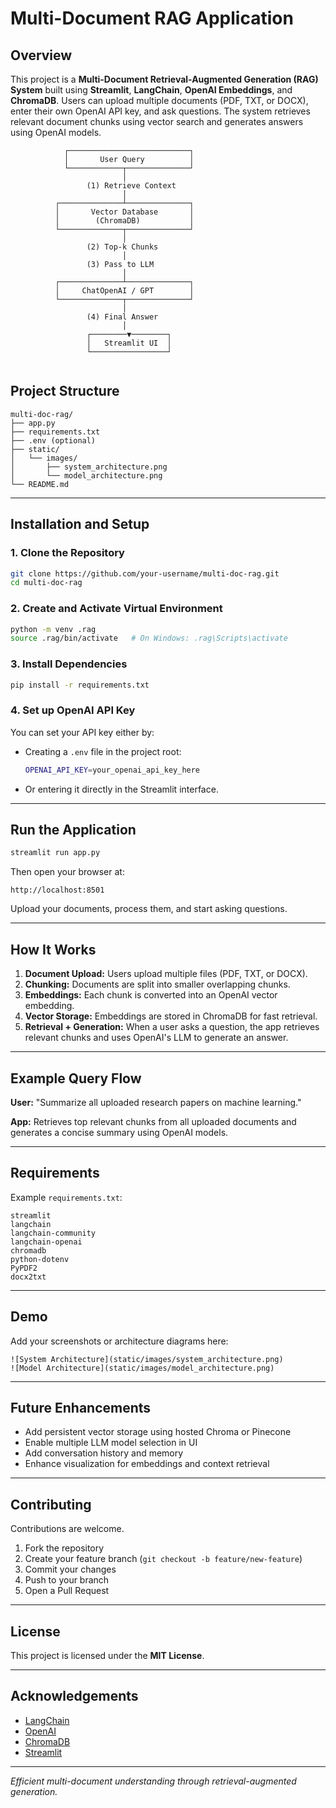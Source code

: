 # Multi-Document RAG Application

## Overview

This project is a **Multi-Document Retrieval-Augmented Generation (RAG) System** built using **Streamlit**, **LangChain**, **OpenAI Embeddings**, and **ChromaDB**.
Users can upload multiple documents (PDF, TXT, or DOCX), enter their own OpenAI API key, and ask questions.
The system retrieves relevant document chunks using vector search and generates answers using OpenAI models.
```
            ┌───────────────────────────┐
            │       User Query          │
            └────────────┬──────────────┘
                         │
                 (1) Retrieve Context
                         │
          ┌──────────────┴──────────────┐
          │       Vector Database       │
          │        (ChromaDB)           │
          └──────────────┬──────────────┘
                         │
                 (2) Top-k Chunks
                         │
                 (3) Pass to LLM
                         │
          ┌──────────────┴──────────────┐
          │     ChatOpenAI / GPT        │
          └──────────────┬──────────────┘
                         │
                 (4) Final Answer
                         │
                 ┌────────▼────────┐
                 │   Streamlit UI  │
                 └─────────────────┘

```
```
```
## Project Structure

```
multi-doc-rag/
├── app.py
├── requirements.txt
├── .env (optional)
├── static/
│   └── images/
│       ├── system_architecture.png
│       └── model_architecture.png
└── README.md
```

---

## Installation and Setup

### 1. Clone the Repository

```bash
git clone https://github.com/your-username/multi-doc-rag.git
cd multi-doc-rag
```

### 2. Create and Activate Virtual Environment

```bash
python -m venv .rag
source .rag/bin/activate   # On Windows: .rag\Scripts\activate
```

### 3. Install Dependencies

```bash
pip install -r requirements.txt
```

### 4. Set up OpenAI API Key

You can set your API key either by:

* Creating a `.env` file in the project root:

  ```bash
  OPENAI_API_KEY=your_openai_api_key_here
  ```
* Or entering it directly in the Streamlit interface.

---

## Run the Application

```bash
streamlit run app.py
```

Then open your browser at:

```
http://localhost:8501
```

Upload your documents, process them, and start asking questions.

---

## How It Works

1. **Document Upload:** Users upload multiple files (PDF, TXT, or DOCX).
2. **Chunking:** Documents are split into smaller overlapping chunks.
3. **Embeddings:** Each chunk is converted into an OpenAI vector embedding.
4. **Vector Storage:** Embeddings are stored in ChromaDB for fast retrieval.
5. **Retrieval + Generation:** When a user asks a question, the app retrieves relevant chunks and uses OpenAI's LLM to generate an answer.

---

## Example Query Flow

**User:** "Summarize all uploaded research papers on machine learning."

**App:** Retrieves top relevant chunks from all uploaded documents and generates a concise summary using OpenAI models.

---

## Requirements

Example `requirements.txt`:

```
streamlit
langchain
langchain-community
langchain-openai
chromadb
python-dotenv
PyPDF2
docx2txt
```

---

## Demo

Add your screenshots or architecture diagrams here:

```
![System Architecture](static/images/system_architecture.png)
![Model Architecture](static/images/model_architecture.png)
```

---

## Future Enhancements

* Add persistent vector storage using hosted Chroma or Pinecone
* Enable multiple LLM model selection in UI
* Add conversation history and memory
* Enhance visualization for embeddings and context retrieval

---

## Contributing

Contributions are welcome.

1. Fork the repository
2. Create your feature branch (`git checkout -b feature/new-feature`)
3. Commit your changes
4. Push to your branch
5. Open a Pull Request

---

## License

This project is licensed under the **MIT License**.

---

## Acknowledgements

* [LangChain](https://www.langchain.com/)
* [OpenAI](https://platform.openai.com/)
* [ChromaDB](https://www.trychroma.com/)
* [Streamlit](https://streamlit.io/)

---

*Efficient multi-document understanding through retrieval-augmented generation.*
